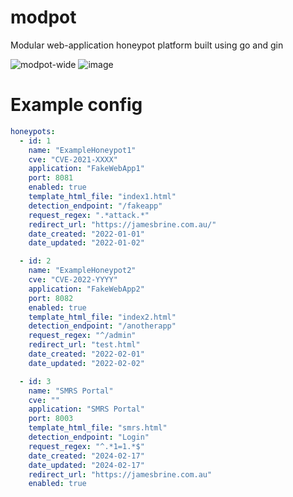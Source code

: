# modpot
Modular web-application honeypot platform built using go and gin

![modpot-wide](https://github.com/referefref/modpot/assets/56499429/409d59b0-9e14-45f7-abdc-abe721e0e678)
![image](https://github.com/referefref/modpot/assets/56499429/f13d4e39-becd-48da-aee1-29e21b921ce4)


# Example config
```yaml
honeypots:
  - id: 1
    name: "ExampleHoneypot1"
    cve: "CVE-2021-XXXX"
    application: "FakeWebApp1"
    port: 8081
    enabled: true
    template_html_file: "index1.html"
    detection_endpoint: "/fakeapp"
    request_regex: ".*attack.*"
    redirect_url: "https://jamesbrine.com.au/"
    date_created: "2022-01-01"
    date_updated: "2022-01-02"

  - id: 2
    name: "ExampleHoneypot2"
    cve: "CVE-2022-YYYY"
    application: "FakeWebApp2"
    port: 8082
    enabled: true
    template_html_file: "index2.html"
    detection_endpoint: "/anotherapp"
    request_regex: "^/admin"
    redirect_url: "test.html"
    date_created: "2022-02-01"
    date_updated: "2022-02-02"

  - id: 3
    name: "SMRS Portal"
    cve: ""
    application: "SMRS Portal"
    port: 8003
    template_html_file: "smrs.html"
    detection_endpoint: "Login"
    request_regex: "^.*1=1.*$"
    date_created: "2024-02-17"
    date_updated: "2024-02-17"
    redirect_url: "https://jamesbrine.com.au"
    enabled: true
```
